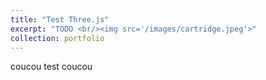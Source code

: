 ```yaml
---
title: "Test Three.js"
excerpt: "TODO <br/><img src='/images/cartridge.jpeg'>"
collection: portfolio
---
```


coucou test coucou

<script src="https://cdnjs.cloudflare.com/ajax/libs/three.js/r121/three.min.js"></script>

<div class='threejs'>
    <div id='cube'></div>
</div>

<style>

.threejs {
  position: relative;
  width: 100%;
  padding-top: 56.25%; /* 16:9 aspect ratio */
}
.threejs > * {
  position: absolute;
  top: 0;
  bottom: 0;
  left: 0;
  right: 0;
}

</style>



<script>
var camera, scene, renderer;
var geometry, material, mesh;

init();
animate();

function init() {
  var container = document.getElementById("cube");
  var width = container.clientWidth;
  var height = container.clientHeight;


  scene = new THREE.Scene();
  scene.background = new THREE.Color(0xffffff);
  geometry = new THREE.BoxGeometry(1, 1, 1);
  material = new THREE.MeshNormalMaterial();
  mesh = new THREE.Mesh(geometry, material);
  scene.add(mesh);

  
  camera = new THREE.PerspectiveCamera(70, width / height, 0.01, 10);
  camera.position.z = 2;

  
  renderer = new THREE.WebGLRenderer({ antialias: true });
  renderer.setPixelRatio(window.devicePixelRatio);
  renderer.setSize(width, height);
  container.appendChild(renderer.domElement);
}


function animate() {
  requestAnimationFrame(animate);
  mesh.rotation.x += 0.005;
  mesh.rotation.y += 0.01;
  renderer.render(scene, camera);
}

</script>

